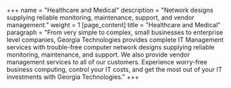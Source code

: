 +++
name = "Healthcare and Medical"
description = "Network designs supplying reliable monitoring, maintenance, support, and vendor management."
weight = 1
[page_content]
title = "Healthcare and Medical"
paragraph = "From very simple to complex, small businesses to enterprise level companies, Georgia Technologies provides complete IT Management services with trouble-free computer network designs supplying reliable monitoring, maintenance, and support. We also provide vendor management services to all of our customers. Experience worry-free business computing, control your IT costs, and get the most out of your IT investments with Georgia Technologies."
+++